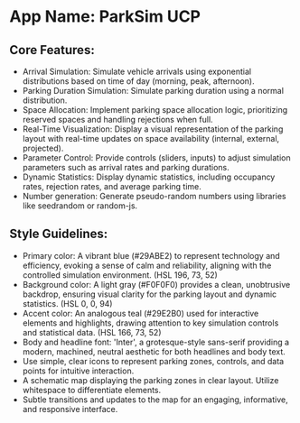 # **App Name**: ParkSim UCP

## Core Features:

- Arrival Simulation: Simulate vehicle arrivals using exponential distributions based on time of day (morning, peak, afternoon).
- Parking Duration Simulation: Simulate parking duration using a normal distribution.
- Space Allocation: Implement parking space allocation logic, prioritizing reserved spaces and handling rejections when full.
- Real-Time Visualization: Display a visual representation of the parking layout with real-time updates on space availability (internal, external, projected).
- Parameter Control: Provide controls (sliders, inputs) to adjust simulation parameters such as arrival rates and parking durations.
- Dynamic Statistics: Display dynamic statistics, including occupancy rates, rejection rates, and average parking time.
- Number generation: Generate pseudo-random numbers using libraries like seedrandom or random-js.

## Style Guidelines:

- Primary color: A vibrant blue (#29ABE2) to represent technology and efficiency, evoking a sense of calm and reliability, aligning with the controlled simulation environment. (HSL 196, 73, 52)
- Background color: A light gray (#F0F0F0) provides a clean, unobtrusive backdrop, ensuring visual clarity for the parking layout and dynamic statistics. (HSL 0, 0, 94)
- Accent color: An analogous teal (#29E2B0) used for interactive elements and highlights, drawing attention to key simulation controls and statistical data. (HSL 166, 73, 52)
- Body and headline font: 'Inter', a grotesque-style sans-serif providing a modern, machined, neutral aesthetic for both headlines and body text.
- Use simple, clear icons to represent parking zones, controls, and data points for intuitive interaction.
- A schematic map displaying the parking zones in clear layout. Utilize whitespace to differentiate elements.
- Subtle transitions and updates to the map for an engaging, informative, and responsive interface.